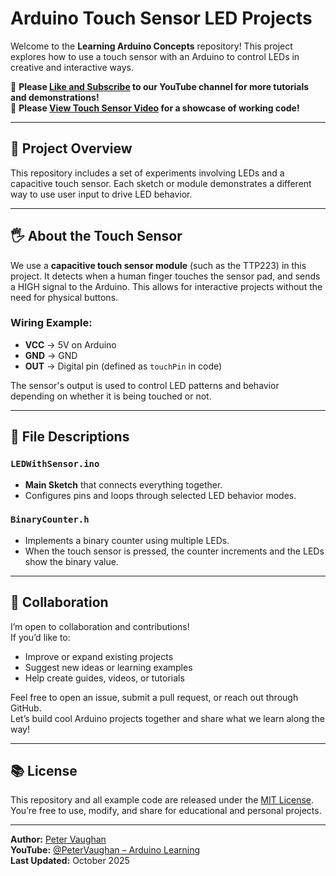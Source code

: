 # Arduino Touch Sensor LED Projects

Welcome to the **Learning Arduino Concepts** repository! This project explores how to use a touch sensor with an Arduino to control LEDs in creative and interactive ways.

🔔 **Please [Like and Subscribe](https://www.youtube.com/@Learning-Arduino-Concepts) to our YouTube channel for more tutorials and demonstrations!**  
🔔 **Please [View Touch Sensor Video](https://www.youtube.com/shorts/8rc3-l6SLeU) for a showcase of working code!**

---

## 🔧 Project Overview

This repository includes a set of experiments involving LEDs and a capacitive touch sensor. Each sketch or module demonstrates a different way to use user input to drive LED behavior.

---

## 🖐️ About the Touch Sensor

We use a **capacitive touch sensor module** (such as the TTP223) in this project. It detects when a human finger touches the sensor pad, and sends a HIGH signal to the Arduino. This allows for interactive projects without the need for physical buttons.

### Wiring Example:
- **VCC** → 5V on Arduino  
- **GND** → GND  
- **OUT** → Digital pin (defined as `touchPin` in code)

The sensor's output is used to control LED patterns and behavior depending on whether it is being touched or not.

---

## 📁 File Descriptions

### `LEDWithSensor.ino`
- **Main Sketch** that connects everything together.
- Configures pins and loops through selected LED behavior modes.

### `BinaryCounter.h`
- Implements a binary counter using multiple LEDs.
- When the touch sensor is pressed, the counter increments and the LEDs show the binary value.

---

## 🤝 Collaboration
I’m open to collaboration and contributions!  
If you’d like to:
- Improve or expand existing projects  
- Suggest new ideas or learning examples  
- Help create guides, videos, or tutorials  

Feel free to open an issue, submit a pull request, or reach out through GitHub.  
Let’s build cool Arduino projects together and share what we learn along the way!

---

## 📚 License
This repository and all example code are released under the [MIT License](LICENSE).  
You’re free to use, modify, and share for educational and personal projects.

---

**Author:** [Peter Vaughan](https://github.com/Vaughan-Peter)  
**YouTube:** [@PeterVaughan – Arduino Learning](https://www.youtube.com/shorts/1LlBJGCEUrE)  
**Last Updated:** October 2025
